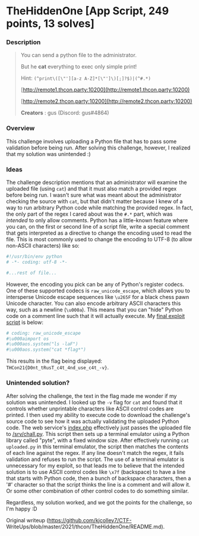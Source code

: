 TheHiddenOne [App Script, 249 points, 13 solves]  
========

### Description

>You can send a python file to the administrator.  
>  
>But he **cat** everything to exec only simple print!  
>  
>Hint: `(^print\([\"'][a-z A-Z]*[\"']\)[;]?$)|(^#.*)`  
>  
>[http://remote1.thcon.party:10200](http://remote1.thcon.party:10200)  
>  
>[http://remote2.thcon.party:10200](http://remote2.thcon.party:10200)  
>  
>**Creators** : gus (Discord: gus#4864)

### Overview

This challenge involves uploading a Python file that has to pass some
validation before being run. After solving this challenge, however, I realized
that my solution was unintended :)

### Ideas

The challenge description mentions that an administrator will examine the
uploaded file (using `cat`) and that it must also match a provided regex
before being run. I wasn't sure what was meant about the administrator
checking the source with `cat`, but that didn't matter because I knew of a way
to run arbitrary Python code while matching the provided regex. In fact, the
only part of the regex I cared about was the `#.*` part, which was _intended_
to only allow comments. Python has a little-known feature where you can, on
the first or second line of a script file, write a special comment that gets
interpreted as a directive to change the encoding used to read the file. This
is most commonly used to change the encoding to UTF-8 (to allow non-ASCII
characters) like so:

```python  
#!/usr/bin/env python  
# -*- coding: utf-8 -*-

#...rest of file...  
```

However, the encoding you pick can be any of Python's register codecs. One of
these supported codecs is `raw_unicode_escape`, which allows you to
intersperse Unicode escape sequences like `\u265F` for a black chess pawn
Unicode character. You can also encode arbitrary ASCII characters this way,
such as a newline (`\u000a`). This means that you can "hide" Python code on a
comment line such that it will actually execute. My [final exploit
script](test.py) is below:

```python  
# coding: raw_unicode_escape  
#\u000aimport os  
#\u000aos.system("ls -laF")  
#\u000aos.system("cat *flag*")  
```

This results in the flag being displayed:
`THCon21{D0nt_tRusT_c4t_4nd_use_c4t_-v}`.

### Unintended solution?

After solving the challenge, the text in the flag made me wonder if my
solution was unintended. I looked up the `-v` flag for `cat` and found that it
controls whether unprintable characters like ASCII control codes are printed.
I then used my ability to execute code to download the challenge's source code
to see how it was actually validating the uploaded Python code. The web
service's [index.php](index.php) effectively just passes the uploaded file to
[/srv/chall.py](chall.py). This script then sets up a terminal emulator using
a Python library called "pyte", with a fixed window size. After effectively
running `cat uploaded.py` in this terminal emulator, the script then matches
the contents of each line against the regex. If any line doesn't match the
regex, it fails validation and refuses to run the script. The use of a
terminal emulator is unnecessary for my exploit, so that leads me to believe
that the intended solution is to use ASCII control codes like `\x7f`
(backspace) to have a line that starts with Python code, then a bunch of
backspace characters, then a '#' character so that the script thinks the line
is a comment and will allow it. Or some other combination of other control
codes to do something similar.

Regardless, my solution worked, and we got the points for the challenge, so
I'm happy :D

Original writeup (https://github.com/kjcolley7/CTF-
WriteUps/blob/master/2021/thcon/TheHiddenOne/README.md).